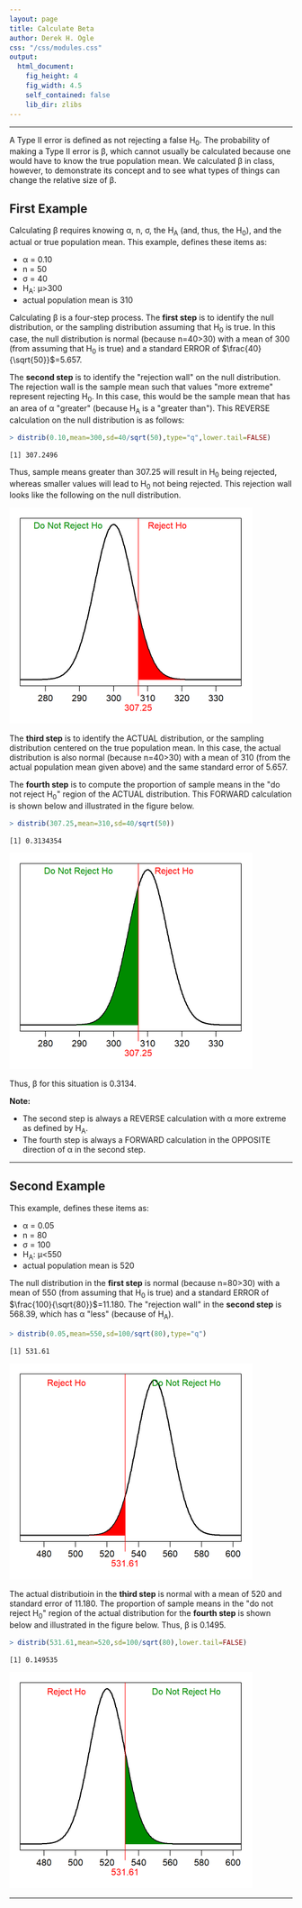 ```yaml
---
layout: page
title: Calculate Beta
author: Derek H. Ogle
css: "/css/modules.css"
output:
  html_document:
    fig_height: 4
    fig_width: 4.5
    self_contained: false
    lib_dir: zlibs
---
```






----

A Type II error is defined as not rejecting a false H<sub>0</sub>. The probability of making a Type II error is &beta;, which cannot usually be calculated because one would have to know the true population mean. We calculated &beta; in class, however, to demonstrate its concept and to see what types of things can change the relative size of &beta;.

## First Example
Calculating &beta; requires knowing &alpha;, n, &sigma;, the H<sub>A</sub> (and, thus, the H<sub>0</sub>), and the actual or true population mean. This example, defines these items as:

* &alpha; = 0.10
* n = 50
* &sigma; = 40
* H<sub>A</sub>: &mu;&gt;300
* actual population mean is 310

Calculating &beta; is a four-step process. The **first step** is to identify the null distribution, or the sampling distribution assuming that H<sub>0</sub> is true. In this case, the null distribution is normal (because n=40&gt;30) with a mean of 300 (from assuming that H<sub>0</sub> is true) and a standard ERROR of $\frac{40}{\sqrt{50}}$=5.657.

The **second step** is to identify the "rejection wall" on the null distribution. The rejection wall is the sample mean such that values "more extreme" represent rejecting H<sub>0</sub>. In this case, this would be the sample mean that has an area of &alpha; "greater" (because H<sub>A</sub> is a "greater than"). This REVERSE calculation on the null distribution is as follows:


```r
> distrib(0.10,mean=300,sd=40/sqrt(50),type="q",lower.tail=FALSE)
```

```
[1] 307.2496
```

Thus, sample means greater than 307.25 will result in H<sub>0</sub> being rejected, whereas smaller values will lead to H<sub>0</sub> not being rejected. This rejection wall looks like the following on the null distribution.

<img src="Calc_Beta_files/figure-html/unnamed-chunk-5-1.png" width="432" />

The **third step** is to identify the ACTUAL distribution, or the sampling distribution centered on the true population mean. In this case, the actual distribution is also normal (because n=40&gt;30) with a mean of 310 (from the actual population mean given above) and the same standard error of 5.657.

The **fourth step** is to compute the proportion of sample means in the "do not reject H<sub>0</sub>" region of the ACTUAL distribution. This FORWARD calculation is shown below and illustrated in the figure below.


```r
> distrib(307.25,mean=310,sd=40/sqrt(50))
```

```
[1] 0.3134354
```
<img src="Calc_Beta_files/figure-html/unnamed-chunk-8-1.png" width="432" />

Thus, &beta; for this situation is 0.3134.

<div class="alert alert-warning">
<strong>Note:</strong> 
<ul>
<li>The second step is always a REVERSE calculation with &alpha; more extreme as defined by H<sub>A</sub>.</li>
<li>The fourth step is always a FORWARD calculation in the OPPOSITE direction of &alpha; in the second step.</li>
</ul>
</div>

----

## Second Example
This example, defines these items as:

* &alpha; = 0.05
* n = 80
* &sigma; = 100
* H<sub>A</sub>: &mu;&lt;550
* actual population mean is 520

The null distribution in the **first step** is normal (because n=80&gt;30) with a mean of 550 (from assuming that H<sub>0</sub> is true) and a standard ERROR of $\frac{100}{\sqrt{80}}$=11.180. The "rejection wall" in the **second step** is 568.39, which has &alpha; "less" (because of H<sub>A</sub>).


```r
> distrib(0.05,mean=550,sd=100/sqrt(80),type="q")
```

```
[1] 531.61
```

<img src="Calc_Beta_files/figure-html/unnamed-chunk-11-1.png" width="432" />

The actual distributioin in the **third step** is normal with a mean of 520 and standard error of 11.180. The proportion of sample means in the "do not reject H<sub>0</sub>" region of the actual distribution for the **fourth step** is shown below and illustrated in the figure below. Thus, &beta; is 0.1495.


```r
> distrib(531.61,mean=520,sd=100/sqrt(80),lower.tail=FALSE)
```

```
[1] 0.149535
```
<img src="Calc_Beta_files/figure-html/unnamed-chunk-14-1.png" width="432" />


----
